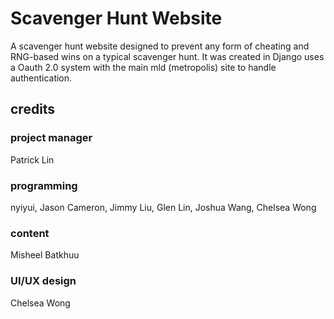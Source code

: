 # Scavenger Hunt Website


A scavenger hunt website designed to prevent any form of cheating and RNG-based wins on a typical scavenger hunt. It was created in Django uses a Oauth 2.0 system with the main mld (metropolis) site to handle authentication.
 
 
 
## credits
### project manager
  Patrick Lin
### programming
  nyiyui,
  Jason Cameron,
  Jimmy Liu,
  Glen Lin,
  Joshua Wang,
  Chelsea Wong
### content
  Misheel Batkhuu
### UI/UX design 
  Chelsea Wong
